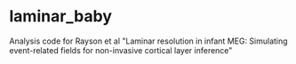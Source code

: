 # laminar_baby
Analysis code for Rayson et al "Laminar resolution in infant MEG: Simulating event-related fields for non-invasive cortical layer inference"
